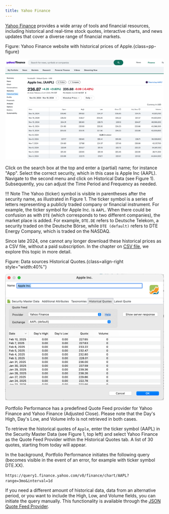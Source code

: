 ```yaml
---
title: Yahoo Finance
---
```


[Yahoo Finance](https://finance.yahoo.com/) provides a wide array of tools and financial resources, including historical and real-time stock quotes, interactive charts, and news updates that cover a diverse range of financial markets.

Figure: Yahoo Finance website with historical prices of Apple.{class=pp-figure}

![](./images/yahoo-finance-webpage-aapl.png)

Click on the search box at the top and enter a (partial) name; for instance "App". Select the correct security, which in this case is Apple Inc (AAPL). Navigate to the second menu and click on Historical Data (see Figure 1). Subsequently, you can adjust the Time Period and Frequency as needed.

!!! Note
    The Yahoo (ticker) symbol is visible in parentheses after the security name, as illustrated in Figure 1. The ticker symbol is a series of letters representing a publicly traded company or financial instrument. For example, the ticker symbol for Apple Inc. is `AAPL`. When there could be confusion as with `DTE` (which corresponds to two different companies), the market place is added. For example, `DTE.DE` refers to Deutsche Telekom, a security traded on the Deutsche Börse, while `DTE (default)` refers to DTE Energy Company, which is traded on the NASDAQ.

Since late 2024, one cannot any longer download these historical prices as a CSV file, without a paid subscription.  In the chapter on [CSV file](./csv-file.md), we explore this topic in more detail.

Figure: Data sources Historical Quotes.{class=align-right style="width:40%"}

![](./images/yahoo-finance-historical-quotes-aapl.png)

Portfolio Performance has a predefined Quote Feed provider for Yahoo Finance and Yahoo Finance (Adjusted Close). Please note that the Day's High, Day's Low, and Volume info is not retrieved in both cases.

To retrieve the historical quotes of `Apple`, enter the ticker symbol (AAPL) in the Security Master Data (see Figure 1, top left) and select Yahoo Finance as the Quote Feed Provider within the Historical Quotes tab. A list of 30 quotes, starting from today will appear.

In the background, Portfolio Performance initiates the following query (becomes visible in the event of an error, for example with ticker symbol DTE.XX).

`https://query1.finance.yahoo.com/v8/finance/chart/AAPL?range=3mo&interval=1d`

If you need a different amount of historical data, data from an alternative period, or you want to include the High, Low, and Volume fields, you can initiate the query manually. This functionality is available through the [JSON Quote Feed Provider](./json.md).


